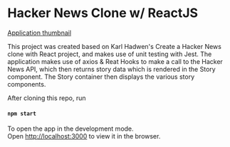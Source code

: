 # Hacker News Clone w/ ReactJS

[Application thumbnail](https://github.com/kalyssao/hackernews-clone/blob/master/thumbnail.png)

This project was created based on Karl Hadwen's Create a Hacker News clone with React project, and makes use of unit testing with Jest. The application makes use of axios & Reat Hooks to make a call to the Hacker News API, which then returns story data which is rendered in the Story component. The Story container then displays the various story components.

After cloning this repo, run

#### `npm start`

To open the app in the development mode.<br />
Open [http://localhost:3000](http://localhost:3000) to view it in the browser.